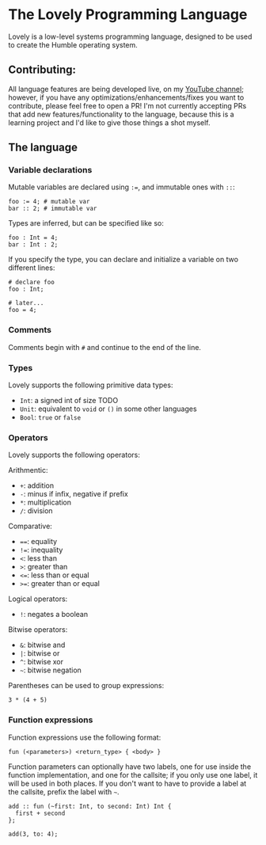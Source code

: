 # The Lovely Programming Language

Lovely is a low-level systems programming language, designed to be used to create the Humble operating system.

## Contributing:

All language features are being developed live, on my [YouTube channel](https://www.youtube.com/@kiahjh-dev); however, if you have any optimizations/enhancements/fixes you want to contribute, please feel free to open a PR! I'm not currently accepting PRs that add new features/functionality to the language, because this is a learning project and I'd like to give those things a shot myself.

## The language

### Variable declarations

Mutable variables are declared using `:=`, and immutable ones with `::`:

```lovely
foo := 4; # mutable var
bar :: 2; # immutable var
```

Types are inferred, but can be specified like so:

```lovely
foo : Int = 4;
bar : Int : 2;
```

If you specify the type, you can declare and initialize a variable on two different lines:

```lovely
# declare foo
foo : Int;

# later...
foo = 4;
```

### Comments

Comments begin with `#` and continue to the end of the line.

### Types

Lovely supports the following primitive data types:

- `Int`: a signed int of size TODO
- `Unit`: equivalent to `void` or `()` in some other languages
- `Bool`: `true` or `false`

### Operators

Lovely supports the following operators:

Arithmentic:
- `+`: addition
- `-`: minus if infix, negative if prefix
- `*`: multiplication
- `/`: division

Comparative:
- `==`: equality
- `!=`: inequality
- `<`: less than
- `>`: greater than
- `<=`: less than or equal
- `>=`: greater than or equal

Logical operators:
- `!`: negates a boolean

Bitwise operators:
- `&`: bitwise and
- `|`: bitwise or
- `^`: bitwise xor
- `~`: bitwise negation

Parentheses can be used to group expressions:

```lovely
3 * (4 + 5)
```

### Function expressions

Function expressions use the following format:

```lovely
fun (<parameters>) <return_type> { <body> }
```

Function parameters can optionally have two labels, one for use inside the function implementation, and one for the callsite; if you only use one label, it will be used in both places. If you don't want to have to provide a label at the callsite, prefix the label with `~`.

```lovely
add :: fun (~first: Int, to second: Int) Int {
  first + second
};

add(3, to: 4);
```
